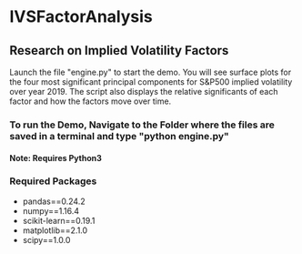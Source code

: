 # IVSFactorAnalysis
## Research on Implied Volatility Factors

Launch the file "engine.py" to start the demo. You will see surface plots for the four most significant principal components for S&P500 implied volatility over year 2019. The script also displays the relative significants of each factor and how the factors move over time.

### To run the Demo, Navigate to the Folder where the files are saved in a terminal and type "python engine.py"
#### Note: Requires Python3

### Required Packages
- pandas==0.24.2
- numpy==1.16.4
- scikit-learn==0.19.1
- matplotlib==2.1.0
- scipy==1.0.0

